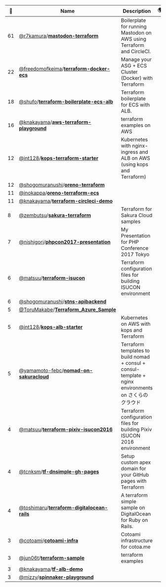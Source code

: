 |:star2: | Name | Description | 🌍|
|---|---|---|---|
|61|[@r7kamura](https://github.com/r7kamura)/[**mastodon-terraform**](https://github.com/r7kamura/mastodon-terraform)|Boilerplate for running Mastodon on AWS using Terraform and CircleCI.||
|22|[@freedomofkeima](https://github.com/freedomofkeima)/[**terraform-docker-ecs**](https://github.com/freedomofkeima/terraform-docker-ecs)|Manage your ASG + ECS Cluster (Docker) with Terraform||
|18|[@shufo](https://github.com/shufo)/[**terraform-boilerplate-ecs-alb**](https://github.com/shufo/terraform-boilerplate-ecs-alb)|Terraform boilerplate for ECS with ALB.||
|16|[@knakayama](https://github.com/knakayama)/[**aws-terraform-playground**](https://github.com/knakayama/aws-terraform-playground)|terraform examples on AWS||
|12|[@int128](https://github.com/int128)/[**kops-terraform-starter**](https://github.com/int128/kops-terraform-starter)|Kubernetes with nginx-ingress and ALB on AWS (using kops and Terraform)||
|12|[@shogomuranushi](https://github.com/shogomuranushi)/[**oreno-terraform**](https://github.com/shogomuranushi/oreno-terraform)|||
|11|[@inokappa](https://github.com/inokappa)/[**oreno-terraform-ecs**](https://github.com/inokappa/oreno-terraform-ecs)|||
|11|[@knakayama](https://github.com/knakayama)/[**terraform-circleci-demo**](https://github.com/knakayama/terraform-circleci-demo)|||
|8|[@zembutsu](https://github.com/zembutsu)/[**sakura-terraform**](https://github.com/zembutsu/sakura-terraform)|Terraform for Sakura Cloud samples||
|7|[@nishigori](https://github.com/nishigori)/[**phpcon2017-presentation**](https://github.com/nishigori/phpcon2017-presentation)|My Presentation for PHP Conference 2017 Tokyo||
|6|[@matsuu](https://github.com/matsuu)/[**terraform-isucon**](https://github.com/matsuu/terraform-isucon)|Terraform configuration files for building ISUCON environment||
|6|[@shogomuranushi](https://github.com/shogomuranushi)/[**stns-apibackend**](https://github.com/shogomuranushi/stns-apibackend)|||
|5|[@ToruMakabe](https://github.com/ToruMakabe)/[**Terraform_Azure_Sample**](https://github.com/ToruMakabe/Terraform_Azure_Sample)|||
|5|[@int128](https://github.com/int128)/[**kops-alb-starter**](https://github.com/int128/kops-alb-starter)|Kubernetes on AWS with kops and Terraform||
|5|[@yamamoto-febc](https://github.com/yamamoto-febc)/[**nomad-on-sakuracloud**](https://github.com/yamamoto-febc/nomad-on-sakuracloud)|Terraform templates to build nomad + consul + consul-template + nginx environments on さくらのクラウド||
|4|[@matsuu](https://github.com/matsuu)/[**terraform-pixiv-isucon2016**](https://github.com/matsuu/terraform-pixiv-isucon2016)|Terraform configuration files for building Pixiv ISUCON 2016 environment||
|4|[@tcnksm](https://github.com/tcnksm)/[**tf-dnsimple-gh-pages**](https://github.com/tcnksm/tf-dnsimple-gh-pages)|Setup custom apex domain for your GitHub pages with Terraform||
|4|[@toshimaru](https://github.com/toshimaru)/[**terraform-digitalocean-rails**](https://github.com/toshimaru/terraform-digitalocean-rails)|A terraform simple sample on DigitalOcean for Ruby on Rails.||
|3|[@cotoami](https://github.com/cotoami)/[**cotoami-infra**](https://github.com/cotoami/cotoami-infra)|Cotoami infrastructure for cotoa.me||
|3|[@jun06t](https://github.com/jun06t)/[**terraform-sample**](https://github.com/jun06t/terraform-sample)|terraform examples||
|3|[@knakayama](https://github.com/knakayama)/[**tf-alb-demo**](https://github.com/knakayama/tf-alb-demo)|||
|3|[@mizzy](https://github.com/mizzy)/[**spinnaker-playground**](https://github.com/mizzy/spinnaker-playground)|||

